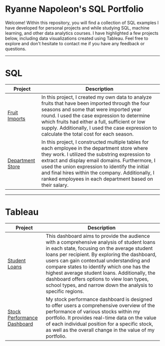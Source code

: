 # Ryanne Napoleon's SQL Portfolio

Welcome! Within this repository, you will find a collection of SQL examples I have developed for personal projects and while studying SQL, machine learning, and other data analytics courses. I have highlighted a few projects below, including data visualizations created using Tableau. Feel free to explore and don't hesitate to contact me if you have any feedback or questions.

-----
# SQL

Project | Description
------------ | -------------
[Fruit Imports](https://github.com/RyanneTech/SQL/blob/main/Fruit%20Imports) | In this project, I created my own data to analyze fruits that have been imported through the four seasons and some that were imported year round. I used the case expression to determine which fruits had either a full, sufficient or low supply. Additionally, I used the case expression to calculate the total cost for each season. 
[Department Store](https://github.com/RyanneTech/SQL/blob/main/Department%20Store)| In this project, I constructed multiple tables for each employee in the department store where they work. I utilized the substring expression to extract and display email domains. Furthermore, I used the union expression to identify the initial and final hires within the company. Additionally, I ranked employees in each department based on their salary.

-----

# Tableau

Project | Description
------------ | -------------
[Student Loans](https://public.tableau.com/app/profile/ryanne.napoleon/viz/StudentLoans_16867176149500/StudentLoans)| This dashboard aims to provide the audience with a comprehensive analysis of student loans in each state, focusing on the average student loans per recipient. By exploring the dashboard, users can gain contextual understanding and compare states to identify which one has the highest average student loans. Additionally, the dashboard offers options to view loan types, school types, and narrow down the analysis to specific regions.
[Stock Performance Dashboard](https://public.tableau.com/app/profile/ryanne.napoleon/viz/StockPerformanceDashboard_16845484880370/StockPerformanceDashboard2) | My stock performance dashboard is designed to offer users a comprehensive overview of the performance of various stocks within my portfolio. It provides real-time data on the value of each individual position for a specific stock, as well as the overall change in the value of my portfolio.
